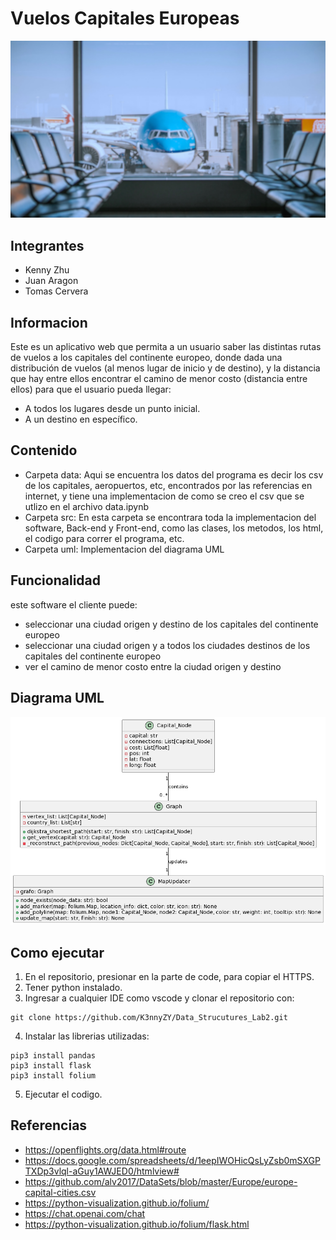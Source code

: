 # Vuelos Capitales Europeas
<img src = "src/static/images/fondo.jpg">

## Integrantes
- Kenny Zhu
- Juan Aragon
- Tomas Cervera

## Informacion
Este es un aplicativo web que permita a un usuario saber las distintas rutas de vuelos a los capitales 
del continente europeo, donde dada una distribución de vuelos (al menos lugar de inicio y de destino), 
y la distancia que hay entre ellos encontrar el camino de menor costo (distancia entre ellos) para 
que el usuario pueda llegar:
- A todos los lugares desde un punto inicial.
- A un destino en específico.

## Contenido
- Carpeta data: Aqui se encuentra los datos del programa es decir los csv de los capitales, aeropuertos, etc, encontrados por las referencias en internet, y tiene una implementacion de como se creo el csv que se utlizo en el archivo data.ipynb
- Carpeta src: En esta carpeta se encontrara toda la implementacion del software, Back-end y Front-end, como las clases, 
los metodos, los html, el codigo para correr el programa, etc.
- Carpeta uml: Implementacion del diagrama UML

## Funcionalidad
este software el cliente puede:
- seleccionar una ciudad origen y destino de los capitales del continente europeo
- seleccionar una ciudad origen y a todos los ciudades destinos de los capitales del continente europeo
- ver el camino de menor costo entre la ciudad origen y destino

## Diagrama UML
<img src = "uml/UML_Diagram.png">

## Como ejecutar
1. En el repositorio, presionar en la parte de code, para copiar el HTTPS.
2. Tener python instalado.
3. Ingresar a cualquier IDE como vscode y clonar el repositorio con:
```
git clone https://github.com/K3nnyZY/Data_Strucutures_Lab2.git
```
4. Instalar las librerias utilizadas:
```
pip3 install pandas
pip3 install flask
pip3 install folium
```
5. Ejecutar el codigo.

## Referencias
- https://openflights.org/data.html#route
- https://docs.google.com/spreadsheets/d/1eepIWOHicQsLyZsb0mSXGPTXDp3vlql-aGuy1AWJED0/htmlview#
- https://github.com/alv2017/DataSets/blob/master/Europe/europe-capital-cities.csv
- https://python-visualization.github.io/folium/
- https://chat.openai.com/chat
- https://python-visualization.github.io/folium/flask.html